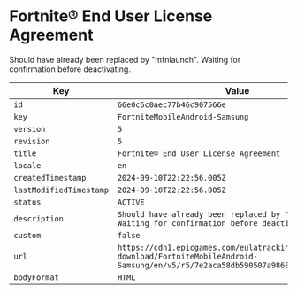 # Fortnite® End User License Agreement

Should have already been replaced by "mfnlaunch". Waiting for confirmation before deactivating.

| Key | Value |
| --- | ----- |
| `id` | `66e0c6c0aec77b46c907566e` |
| `key` | `FortniteMobileAndroid-Samsung` |
| `version` | `5` |
| `revision` | `5` |
| `title` | `Fortnite® End User License Agreement` |
| `locale` | `en` |
| `createdTimestamp` | `2024-09-10T22:22:56.005Z` |
| `lastModifiedTimestamp` | `2024-09-10T22:22:56.005Z` |
| `status` | `ACTIVE` |
| `description` | `Should have already been replaced by "mfnlaunch". Waiting for confirmation before deactivating.` |
| `custom` | `false` |
| `url` | `https://cdn1.epicgames.com/eulatracking-download/FortniteMobileAndroid-Samsung/en/v5/r5/7e2aca58db590507a9868aba700de3e4.pdf` |
| `bodyFormat` | `HTML` |
